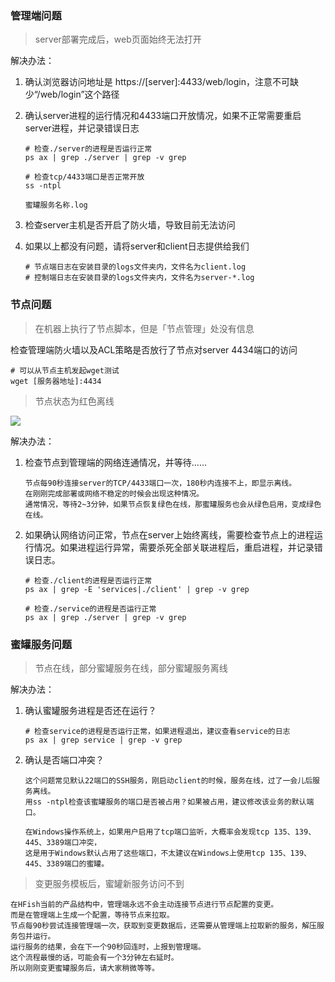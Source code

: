### 管理端问题

> server部署完成后，web页面始终无法打开

解决办法：

1. 确认浏览器访问地址是 https://[server]:4433/web/login，注意不可缺少“/web/login”这个路径

2. 确认server进程的运行情况和4433端口开放情况，如果不正常需要重启server进程，并记录错误日志

   ```shell
   # 检查./server的进程是否运行正常
   ps ax | grep ./server | grep -v grep
   
   # 检查tcp/4433端口是否正常开放
   ss -ntpl
   
   蜜罐服务名称.log
   ```

3. 检查server主机是否开启了防火墙，导致目前无法访问

4. 如果以上都没有问题，请将server和client日志提供给我们

   ```shell
   # 节点端日志在安装目录的logs文件夹内，文件名为client.log
   # 控制端日志在安装目录的logs文件夹内，文件名为server-*.log
   ```



### 节点问题

> 在机器上执行了节点脚本，但是「节点管理」处没有信息

检查管理端防火墙以及ACL策略是否放行了节点对server 4434端口的访问

```shell
# 可以从节点主机发起wget测试
wget [服务器地址]:4434
```

> 节点状态为红色离线

![](http://img.threatbook.cn/hfish/20210812135754.jpg)

解决办法：

1. 检查节点到管理端的网络连通情况，并等待……

   ```shell
   节点每90秒连接server的TCP/4433端口一次，180秒内连接不上，即显示离线。
   在刚刚完成部署或网络不稳定的时候会出现这种情况。
   通常情况，等待2~3分钟，如果节点恢复绿色在线，那蜜罐服务也会从绿色启用，变成绿色在线。
   ```


2. 如果确认网络访问正常，节点在server上始终离线，需要检查节点上的进程运行情况。如果进程运行异常，需要杀死全部关联进程后，重启进程，并记录错误日志。

   ```shell
   # 检查./client的进程是否运行正常
   ps ax | grep -E 'services|./client' | grep -v grep
   
   # 检查./service的进程是否运行正常	
   ps ax | grep ./server | grep -v grep
   ```

   

### 蜜罐服务问题



> 节点在线，部分蜜罐服务在线，部分蜜罐服务离线

解决办法：

1. 确认蜜罐服务进程是否还在运行？

   ```shell
   # 检查service的进程是否运行正常，如果进程退出，建议查看service的日志
   ps ax | grep service | grep -v grep
   ```

2. 确认是否端口冲突？

   ```shell
   这个问题常见默认22端口的SSH服务，刚启动client的时候，服务在线，过了一会儿后服务离线。
   用ss -ntpl检查该蜜罐服务的端口是否被占用？如果被占用，建议修改该业务的默认端口。
   
   在Windows操作系统上，如果用户启用了tcp端口监听，大概率会发现tcp 135、139、445、3389端口冲突，
   这是用于Windows默认占用了这些端口，不太建议在Windows上使用tcp 135、139、445、3389端口的蜜罐。
   ```

> 变更服务模板后，蜜罐新服务访问不到	

```
在HFish当前的产品结构中，管理端永远不会主动连接节点进行节点配置的变更。
而是在管理端上生成一个配置，等待节点来拉取。
节点每90秒尝试连接管理端一次，获取到变更数据后，还需要从管理端上拉取新的服务，解压服务包并运行。
运行服务的结果，会在下一个90秒回连时，上报到管理端。
这个流程最慢的话，可能会有一个3分钟左右延时。
所以刚刚变更蜜罐服务后，请大家稍微等等。
```

